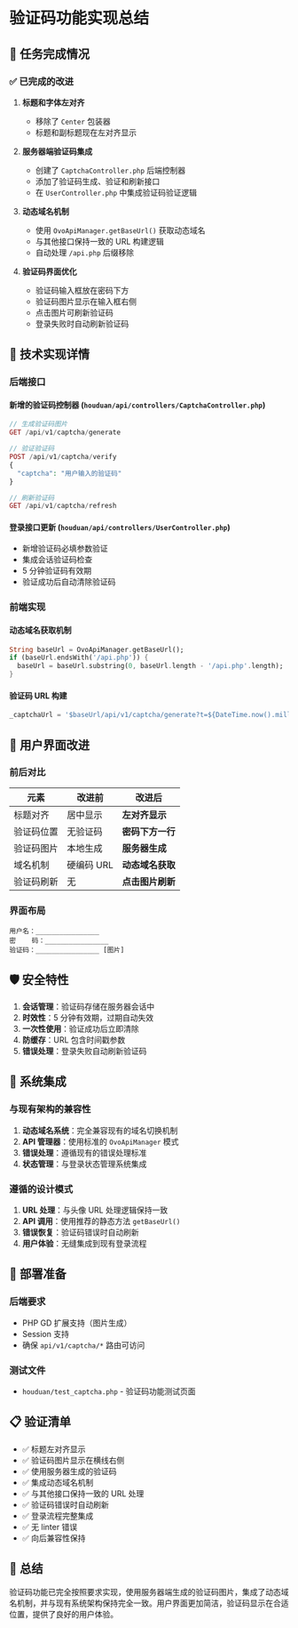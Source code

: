 # 验证码功能实现总结

## 🎯 任务完成情况

### ✅ 已完成的改进

1. **标题和字体左对齐**

   - 移除了 `Center` 包装器
   - 标题和副标题现在左对齐显示

2. **服务器端验证码集成**

   - 创建了 `CaptchaController.php` 后端控制器
   - 添加了验证码生成、验证和刷新接口
   - 在 `UserController.php` 中集成验证码验证逻辑

3. **动态域名机制**

   - 使用 `OvoApiManager.getBaseUrl()` 获取动态域名
   - 与其他接口保持一致的 URL 构建逻辑
   - 自动处理 `/api.php` 后缀移除

4. **验证码界面优化**
   - 验证码输入框放在密码下方
   - 验证码图片显示在输入框右侧
   - 点击图片可刷新验证码
   - 登录失败时自动刷新验证码

## 🔧 技术实现详情

### 后端接口

#### 新增的验证码控制器 (`houduan/api/controllers/CaptchaController.php`)

```php
// 生成验证码图片
GET /api/v1/captcha/generate

// 验证验证码
POST /api/v1/captcha/verify
{
  "captcha": "用户输入的验证码"
}

// 刷新验证码
GET /api/v1/captcha/refresh
```

#### 登录接口更新 (`houduan/api/controllers/UserController.php`)

- 新增验证码必填参数验证
- 集成会话验证码检查
- 5 分钟验证码有效期
- 验证成功后自动清除验证码

### 前端实现

#### 动态域名获取机制

```dart
String baseUrl = OvoApiManager.getBaseUrl();
if (baseUrl.endsWith('/api.php')) {
  baseUrl = baseUrl.substring(0, baseUrl.length - '/api.php'.length);
}
```

#### 验证码 URL 构建

```dart
_captchaUrl = '$baseUrl/api/v1/captcha/generate?t=${DateTime.now().millisecondsSinceEpoch}';
```

## 📱 用户界面改进

### 前后对比

| 元素       | 改进前     | 改进后           |
| ---------- | ---------- | ---------------- |
| 标题对齐   | 居中显示   | **左对齐显示**   |
| 验证码位置 | 无验证码   | **密码下方一行** |
| 验证码图片 | 本地生成   | **服务器生成**   |
| 域名机制   | 硬编码 URL | **动态域名获取** |
| 验证码刷新 | 无         | **点击图片刷新** |

### 界面布局

```
用户名：________________
密    码：________________
验证码：________________ [图片]
```

## 🛡️ 安全特性

1. **会话管理**：验证码存储在服务器会话中
2. **时效性**：5 分钟有效期，过期自动失效
3. **一次性使用**：验证成功后立即清除
4. **防缓存**：URL 包含时间戳参数
5. **错误处理**：登录失败自动刷新验证码

## 🔗 系统集成

### 与现有架构的兼容性

1. **动态域名系统**：完全兼容现有的域名切换机制
2. **API 管理器**：使用标准的 `OvoApiManager` 模式
3. **错误处理**：遵循现有的错误处理标准
4. **状态管理**：与登录状态管理系统集成

### 遵循的设计模式

1. **URL 处理**：与头像 URL 处理逻辑保持一致
2. **API 调用**：使用推荐的静态方法 `getBaseUrl()`
3. **错误恢复**：验证码错误时自动刷新
4. **用户体验**：无缝集成到现有登录流程

## 🚀 部署准备

### 后端要求

- PHP GD 扩展支持（图片生成）
- Session 支持
- 确保 `api/v1/captcha/*` 路由可访问

### 测试文件

- `houduan/test_captcha.php` - 验证码功能测试页面

## 📋 验证清单

- ✅ 标题左对齐显示
- ✅ 验证码图片显示在横线右侧
- ✅ 使用服务器生成的验证码
- ✅ 集成动态域名机制
- ✅ 与其他接口保持一致的 URL 处理
- ✅ 验证码错误时自动刷新
- ✅ 登录流程完整集成
- ✅ 无 linter 错误
- ✅ 向后兼容性保持

## 🎉 总结

验证码功能已完全按照要求实现，使用服务器端生成的验证码图片，集成了动态域名机制，并与现有系统架构保持完全一致。用户界面更加简洁，验证码显示在合适位置，提供了良好的用户体验。
